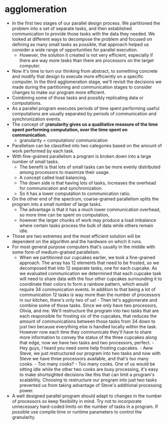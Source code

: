 # agglomeration

- In the first two stages of our parallel design process. We partitioned the problem into a set of separate tasks, and then established communication to provide those tasks with the data they needed. We looked at different ways to decompose the problem and focused on defining as many small tasks as possible, that approach helped us consider a wide range of opportunities for parallel execution.
  - However, the solution it created is not very efficient, especially if there are way more tasks than there are processors on the target computer.
- Now it's time to turn our thinking from abstract, to something concrete and modify that design to execute more efficiently on a specific computer. In the third agglomeration stage, we'll revisit the decisions we made during the partitioning and communication stages to consider changes to make our program more efficient.
- Combining some of those tasks and possibly replicating data or computations.
-  As a parallel program executes periods of time spent performing useful computations are usually separated by periods of communication and synchronization events.
- The concept of g**ranularity gives us a qualitative measure of the time spent performing computation, over the time spent on communication.**
  - granularity = computation/ communication
-  Parallelism can be classified into two categories based on the amount of work performed by each task.
  - With fine-grained parallelism a program is broken down into a large number of small tasks.
    - The benefit is that lots of small tasks can be more evenly distributed among processors to maximize their usage.
    - A concept called load balancing.
    - The down side is that having lots of tasks, increases the overhead for communication and synchronization.
    - So it has a lower computation to communication ratio.
  - On the other end of the spectrum, coarse-grained parallelism splits the program into a small number of large tasks.
    - The advantage is that it has a much lower communication overhead, so more time can be spent on computation,
    - however the larger chunks of work may produce a load imbalance where certain tasks process the bulk of data while others remain idle.
  - Those are two extremes and the most efficient solution will be dependent on the algorithm and the hardware on which it runs.
  - For most general purpose computers that's usually in the middle with some form of medium-grained parallelism.
    - When we partitioned our cupcakes earlier, we took a fine-grained approach. The array has 12 elements that need to be frosted, so we decomposed that into 12 separate tasks, one for each cupcake. As we evaluated communication we determined that each cupcake task will need to share data with the four other cupcakes surrounding it to coordinate their colors to form a rainbow pattern, which would require 34 communication events. In addition to that being a lot of communication 12 tasks is way more than the number of processors in our kitchen, there's only two of us! - Then let's agglomerate and combine some of those tasks. Since we only have two processors, Olivia, and me. We'll restructure the program into two tasks that are each responsible for frosting six of the cupcakes, that reduces the amount of communications between those tasks from 34 down to just two because everything else is handled locally within the task. However now each time they communicate they'll have to share more information to convey the status of the three cupcakes along that edge, now we have two tasks and two processors, perfect. - Hey guys, I heard you need some help frosting cupcakes. - Aww Steve, we just restructured our program into two tasks and now with Steve we have three processors available, and that's too many cooks. - Too many cooks? - Too many cooks. One of us would be sitting idle while the other two cooks are busy processing, it's easy to make shortsighted decisions like this that can limit a program's scalability. Choosing to restructure our program into just two tasks prevented us from taking advantage of Steve's additional processing power.
  -  A well designed parallel program should adapt to changes in the number of processors so keep flexibility in mind. Try not to incorporate unnecessary hard-coded limits on the number of tasks in a program. If possible use compile time or runtime parameters to control the granularity.
